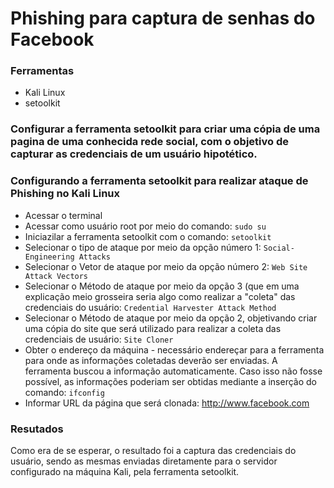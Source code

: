 # Phishing para captura de senhas do Facebook

### Ferramentas

- Kali Linux
- setoolkit

### Configurar a ferramenta setoolkit para criar uma cópia de uma pagina de uma conhecida rede social, com o objetivo de capturar as credenciais de um usuário hipotético.

### Configurando a ferramenta setoolkit para realizar ataque de Phishing no Kali Linux

- Acessar o terminal
- Acessar como usuário root por meio do comando: ``` sudo su ```
- Iniciazilar a ferramenta setoolkit com o comando: ``` setoolkit ```
- Selecionar o tipo de ataque por meio da opção número 1: ``` Social-Engineering Attacks ```
- Selecionar o Vetor de ataque por meio da opção número 2: ``` Web Site Attack Vectors ```
- Selecionar o Método de ataque por meio da opção 3 (que em uma explicação meio grosseira seria algo como realizar a "coleta" das credenciais do usuário: ```Credential Harvester Attack Method ```
- Selecionar o Método de ataque por meio da opção 2, objetivando criar uma cópia do site que será utilizado para realizar a coleta das credenciais de usuário: ``` Site Cloner ```
- Obter o endereço da máquina - necessário endereçar para a ferramenta para onde as informações coletadas deverão ser enviadas. A ferramenta buscou a informação automaticamente. Caso isso não fosse possível, as informações poderiam ser obtidas mediante a inserção do comando: ``` ifconfig ```
- Informar URL da página que será clonada: http://www.facebook.com

### Resutados

Como era de se esperar, o resultado foi a captura das credenciais do usuário, sendo as mesmas enviadas diretamente para o servidor configurado na máquina Kali, pela ferramenta setoolkit.
